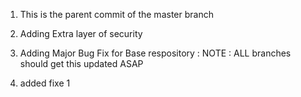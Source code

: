 1) This is the parent commit of the master branch

2) Adding Extra layer of security

3) Adding Major Bug Fix for Base respository : NOTE : ALL branches should get this updated ASAP

4) added fixe 1